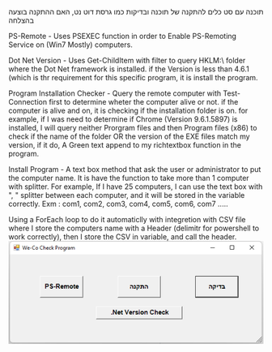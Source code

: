 תוכנה עם סט כלים להתקנה של תוכנה ובדיקות כמו גרסת דוט נט, האם ההתקנה בוצעה בהצלחה

PS-Remote - Uses PSEXEC function in order to Enable PS-Remoting Service on (Win7 Mostly) computers.

Dot Net Version - Uses Get-ChildItem with filter to query HKLM:\ folder where the Dot Net framework is installed. if the Version is less than 4.6.1 (which is thr requirement for this specific program, it is install the program.

Program Installation Checker - Query the remote computer with Test-Connection first to determine wheter the computer alive or not. if the computer is alive and on, it is checking if the installation folder is on. for example, if I was need to determine if Chrome (Version 9.6.1.5897) is installed, I will query neither Prorgram files and then Program files (x86) to check if the name of the folder OR the version of the EXE files match my version, if it do, A Green text append to my richtextbox function in the program.

Install Program - A text box method that ask the user or administrator to put the computer name. It is have the function to take more than 1 computer with splitter. For example, If I have 25 computers, I can use the text box with ", " splitter between each computer, and it will be stored in the variable correctly.
Exm : com1, com2, com3, com4, com5, com6, com7 .....

Using a ForEach loop to do it automaticlly with integretion with CSV file where I store the computers name with a Header (delimitr for powershell to work correctly), then I store the CSV in variable, and call the header. 
<img src=".\Capture.PNG"></img>
